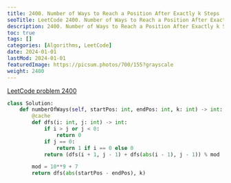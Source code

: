 ```yaml
---
title: 2400. Number of Ways to Reach a Position After Exactly k Steps
seoTitle: LeetCode 2400. Number of Ways to Reach a Position After Exactly k Steps | Python solution and explanation
description: 2400. Number of Ways to Reach a Position After Exactly k Steps
toc: true
tags: []
categories: [Algorithms, LeetCode]
date: 2024-01-01
lastMod: 2024-01-01
featuredImage: https://picsum.photos/700/155?grayscale
weight: 2400
---
```


[LeetCode problem 2400](https://leetcode.com/problems/number-of-ways-to-reach-a-position-after-exactly-k-steps/)

```python
class Solution:
    def numberOfWays(self, startPos: int, endPos: int, k: int) -> int:
        @cache
        def dfs(i: int, j: int) -> int:
            if i > j or j < 0:
                return 0
            if j == 0:
                return 1 if i == 0 else 0
            return (dfs(i + 1, j - 1) + dfs(abs(i - 1), j - 1)) % mod

        mod = 10**9 + 7
        return dfs(abs(startPos - endPos), k)

```
